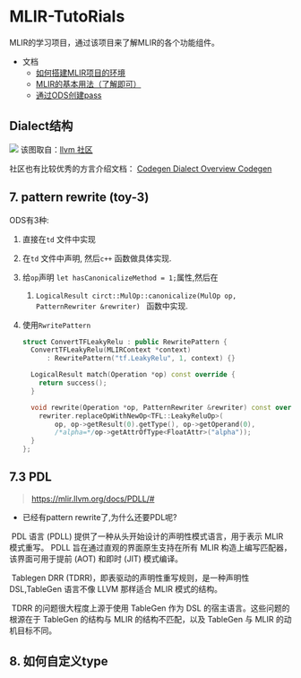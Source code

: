 
# MLIR-TutoRials

MLIR的学习项目，通过该项目来了解MLIR的各个功能组件。

- 文档
    - [如何搭建MLIR项目的环境](https://github.com/sexjun/MLIR-Tutorials/blob/master/doc/%E7%8E%AF%E5%A2%83%E6%90%AD%E5%BB%BA.md)
    - [MLIR的基本用法（了解即可）](https://github.com/sexjun/MLIR-Tutorials/blob/master/doc/MLIR%E7%9A%84%E5%9F%BA%E7%A1%80%E7%94%A8%E6%B3%95.md)
    - [通过ODS创建pass](https://github.com/sexjun/MLIR-Tutorials/blob/master/doc/%E5%A6%82%E4%BD%95%E9%80%9A%E8%BF%87td%E6%96%87%E4%BB%B6%E5%88%9B%E5%BB%BApass.md)



## Dialect结构
![](https://global.discourse-cdn.com/flex015/uploads/llvm/original/2X/8/895708bb202e2a068e0c650272b84be34b1cb42b.jpeg)
该图取自：[llvm 社区](https://discourse.llvm.org/t/rfc-updated-mlir-dialect-overview-diagram/64266)

社区也有比较优秀的方言介绍文档： [Codegen Dialect Overview Codegen ](https://discourse.llvm.org/t/codegen-dialect-overview/2723)

## 7. pattern rewrite (toy-3)



ODS有3种:

1. 直接在`td` 文件中实现

2. 在`td` 文件中声明, 然后`c++` 函数做具体实现.

3. 给`op`声明 `let hasCanonicalizeMethod = 1;`属性,然后在

   1. `LogicalResult circt::MulOp::canonicalize(MulOp op, PatternRewriter &rewriter) ` 函数中实现.

4. 使用`RwritePattern`

   ```c++
   struct ConvertTFLeakyRelu : public RewritePattern {
     ConvertTFLeakyRelu(MLIRContext *context)
         : RewritePattern("tf.LeakyRelu", 1, context) {}

     LogicalResult match(Operation *op) const override {
       return success();
     }

     void rewrite(Operation *op, PatternRewriter &rewriter) const override {
       rewriter.replaceOpWithNewOp<TFL::LeakyReluOp>(
           op, op->getResult(0).getType(), op->getOperand(0),
           /*alpha=*/op->getAttrOfType<FloatAttr>("alpha"));
     }
   };
   ```









## 7.3 PDL

> https://mlir.llvm.org/docs/PDLL/#

- 已经有pattern rewrite了,为什么还要PDL呢?

​	PDL 语言 (PDLL) 提供了一种从头开始设计的声明性模式语言，用于表示 MLIR 模式重写。 PDLL 旨在通过直观的界面原生支持在所有 MLIR 构造上编写匹配器，该界面可用于提前 (AOT) 和即时 (JIT) 模式编译。

​	Tablegen DRR (TDRR)，即表驱动的声明性重写规则，是一种声明性 DSL,TableGen 语言不像 LLVM 那样适合 MLIR 模式的结构。

​	TDRR 的问题很大程度上源于使用 TableGen 作为 DSL 的宿主语言。这些问题的根源在于 TableGen 的结构与 MLIR 的结构不匹配，以及 TableGen 与 MLIR 的动机目标不同。





## 8. 如何自定义type

